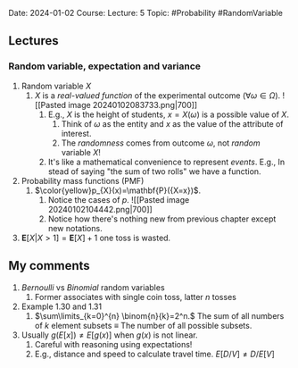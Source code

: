 Date: 2024-01-02
Course:
Lecture: 5
Topic: #Probability #RandomVariable 

## Lectures
### Random variable, expectation and variance
1. Random variable $X$
	1. $X$ is a *real-valued function* of the experimental outcome ($\forall \omega \in \Omega$). ![[Pasted image 20240102083733.png|700]]
		1. E.g., $X$ is the height of students, $x=X(\omega)$ is a possible value of $X$.
			1. Think of $\omega$ as the entity and $x$ as the value of the attribute of interest.
			2. The *randomness* comes from outcome $\omega$, not *random* variable $X$!
		2. It's like a mathematical convenience to represent *events*. E.g., In stead of saying "the sum of two rolls" we have a function.
2. Probability mass functions (PMF)
	1. $\color{yellow}p_{X}(x)=\mathbf{P}({X=x})$. 
		1. Notice the cases of *p*. ![[Pasted image 20240102104442.png|700]]
		2. Notice how there's nothing new from previous chapter except new notations.
3. $\mathbf{E}[X|X>1]=\mathbf{E}[X]+1$ one toss is wasted.

## My comments
1. *Bernoulli* vs *Binomial* random variables
	1. Former associates with single coin toss, latter $n$ tosses
2. Example 1.30 and 1.31
	1. $\sum\limits_{k=0}^{n} \binom{n}{k}=2^n.$ The sum of all numbers of $k$ element subsets $\equiv$ The number of all possible subsets.
3. Usually $g(E[x])\neq E[g(x)]$ when $g(x)$ is not linear. 
	1. Careful with reasoning using expectations!
	2. E.g., distance and speed to calculate travel time. $E[D/V]\neq D/E[V]$